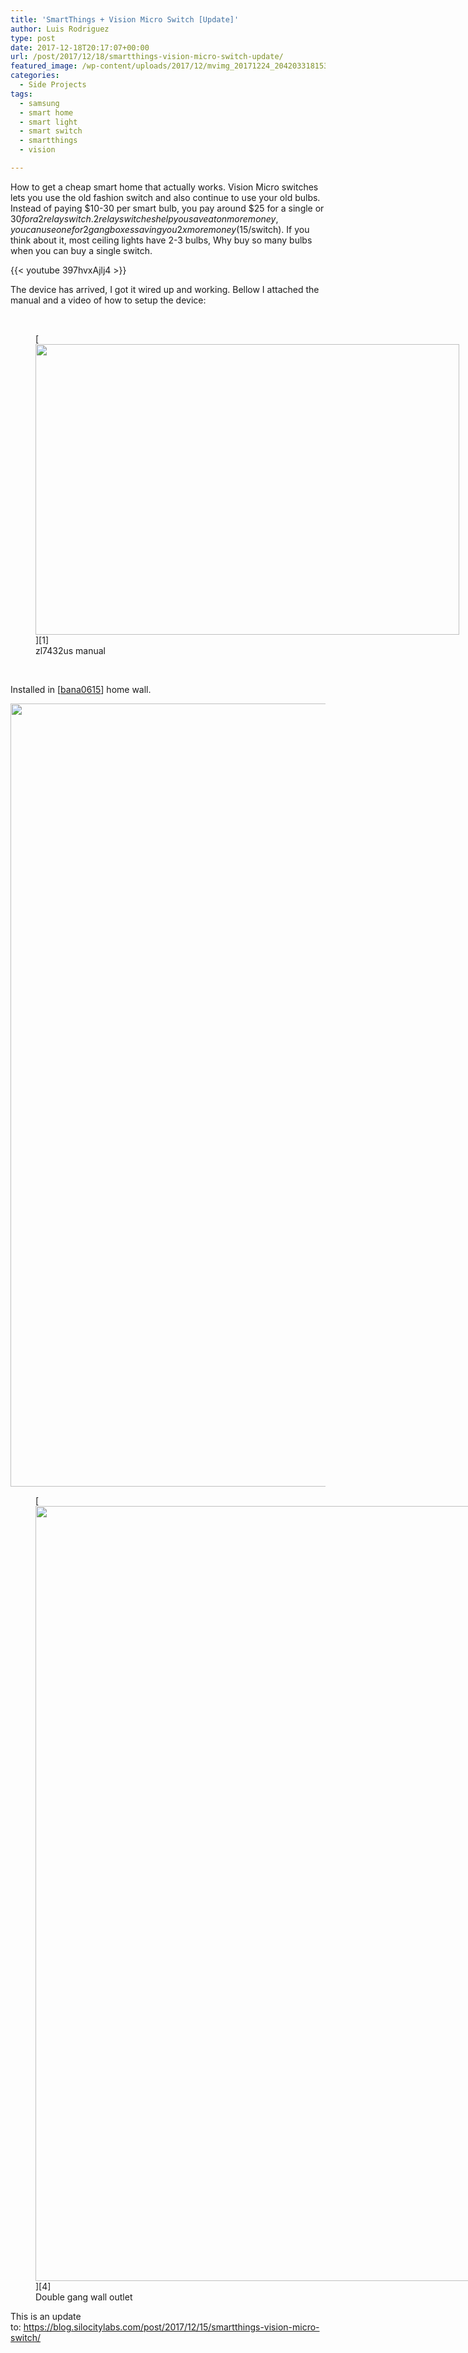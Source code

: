 ```yaml
---
title: 'SmartThings + Vision Micro Switch [Update]'
author: Luis Rodriguez
type: post
date: 2017-12-18T20:17:07+00:00
url: /post/2017/12/18/smartthings-vision-micro-switch-update/
featured_image: /wp-content/uploads/2017/12/mvimg_20171224_2042033181531723782315879-150x150.jpg
categories:
  - Side Projects
tags:
  - samsung
  - smart home
  - smart light
  - smart switch
  - smartthings
  - vision

---
```

How to get a cheap smart home that actually works. Vision Micro switches lets you use the old fashion switch and also continue to use your old bulbs. Instead of paying $10-30 per smart bulb, you pay around $25 for a single or $30 for a 2 relay switch. 2 relay switches help you save a ton more money, you can use one for 2 gang boxes saving you 2x more money ($15/switch). If you think about it, most ceiling lights have 2-3 bulbs, Why buy so many bulbs when you can buy a single switch.

{{< youtube 397hvxAjlj4 >}}
  
<!--more-->

The device has arrived, I got it wired up and working. Bellow I attached the manual and a video of how to setup the device:

&nbsp;

<figure id="attachment_176" aria-describedby="caption-attachment-176" style="width: 678px" class="wp-caption aligncenter">[<img class="wp-image-176 size-large" src="https://blog.silocitylabs.com/wp-content/uploads/2017/12/zl7432us-manual-1024x702.png" alt="" width="678" height="465" srcset="https://blog.silocitylabs.com/wp-content/uploads/2017/12/zl7432us-manual.png 1024w, https://blog.silocitylabs.com/wp-content/uploads/2017/12/zl7432us-manual-300x206.png 300w, https://blog.silocitylabs.com/wp-content/uploads/2017/12/zl7432us-manual-768x527.png 768w" sizes="(max-width: 678px) 100vw, 678px" />][1]<figcaption id="caption-attachment-176" class="wp-caption-text">zl7432us manual</figcaption></figure>

&nbsp;

Installed in [[bana0615][2]] home wall.
  
[<img class="aligncenter size-full wp-image-190" title="Exposed wiring" src="https://blog.silocitylabs.com/wp-content/uploads/2017/12/mvimg_20171224_20271185134117357629532.jpg" alt="" width="940" height="1253" srcset="https://blog.silocitylabs.com/wp-content/uploads/2017/12/mvimg_20171224_20271185134117357629532.jpg 1440w, https://blog.silocitylabs.com/wp-content/uploads/2017/12/mvimg_20171224_20271185134117357629532-225x300.jpg 225w, https://blog.silocitylabs.com/wp-content/uploads/2017/12/mvimg_20171224_20271185134117357629532-768x1024.jpg 768w" sizes="(max-width: 940px) 100vw, 940px" />][3]

<figure style="width: 930px" class="wp-caption aligncenter">[<img class="size-full wp-image-189" title="" src="https://blog.silocitylabs.com/wp-content/uploads/2017/12/mvimg_20171224_2042033181531723782315879.jpg" alt="" width="930" height="1240" srcset="https://blog.silocitylabs.com/wp-content/uploads/2017/12/mvimg_20171224_2042033181531723782315879.jpg 1440w, https://blog.silocitylabs.com/wp-content/uploads/2017/12/mvimg_20171224_2042033181531723782315879-225x300.jpg 225w, https://blog.silocitylabs.com/wp-content/uploads/2017/12/mvimg_20171224_2042033181531723782315879-768x1024.jpg 768w" sizes="(max-width: 930px) 100vw, 930px" />][4]<figcaption class="wp-caption-text">Double gang wall outlet</figcaption></figure>

This is an update to: https://blog.silocitylabs.com/post/2017/12/15/smartthings-vision-micro-switch/

 [1]: https://blog.silocitylabs.com/wp-content/uploads/2017/12/zl7432us-manual.png
 [2]: https://blog.silocitylabs.com/post/author/bana0615/
 [3]: https://blog.silocitylabs.com/wp-content/uploads/2017/12/mvimg_20171224_20271185134117357629532.jpg
 [4]: https://blog.silocitylabs.com/wp-content/uploads/2017/12/mvimg_20171224_2042033181531723782315879.jpg